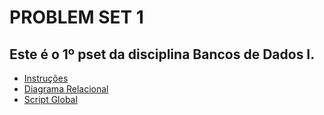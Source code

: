 # PROBLEM SET 1

## Este é o 1º pset da disciplina Bancos de Dados I.


- [Instruções](https://github.com/juanep23/uvv_bd1_cc1mc/tree/main/pset1/instructions)
- [Diagrama Relacional](https://github.com/juanep23/uvv_bd1_cc1mc/tree/main/pset1/project)
- [Script Global](https://github.com/juanep23/uvv_bd1_cc1mc/tree/main/pset1/script)

